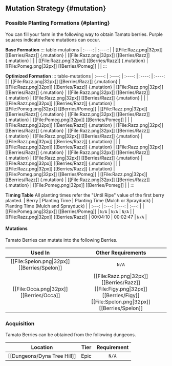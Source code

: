 ## Mutation Strategy {#mutation}

### Possible Planting Formations {#planting}

You can fill your farm in the following way to obtain Tamato berries. Purple squares indicate where mutations can occur.

**Base Formation**
::: table-mutations
| :----: | :----: |
| [[File:Razz.png\|32px]] [[Berries/Razz]] {.mutation} | [[File:Razz.png\|32px]] [[Berries/Razz]] {.mutation} | |
| [[File:Razz.png\|32px]] [[Berries/Razz]] {.mutation} | [[File:Pomeg.png\|32px]] [[Berries/Pomeg]] | |
:::

**Optimized Formation**
::: table-mutations
| :----: | :----: | :----: | :----: | :----: |
| [[File:Razz.png\|32px]] [[Berries/Razz]] {.mutation} | [[File:Razz.png\|32px]] [[Berries/Razz]] {.mutation} | [[File:Razz.png\|32px]] [[Berries/Razz]] {.mutation} | [[File:Razz.png\|32px]] [[Berries/Razz]] {.mutation} | [[File:Razz.png\|32px]] [[Berries/Razz]] {.mutation} | |
| [[File:Razz.png\|32px]] [[Berries/Razz]] {.mutation} | [[File:Pomeg.png\|32px]] [[Berries/Pomeg]] | [[File:Razz.png\|32px]] [[Berries/Razz]] {.mutation} | [[File:Razz.png\|32px]] [[Berries/Razz]] {.mutation} | [[File:Pomeg.png\|32px]] [[Berries/Pomeg]] | |
| [[File:Razz.png\|32px]] [[Berries/Razz]] {.mutation} | [[File:Razz.png\|32px]] [[Berries/Razz]] {.mutation} | [[File:Razz.png\|32px]] [[Berries/Razz]] {.mutation} | [[File:Razz.png\|32px]] [[Berries/Razz]] {.mutation} | [[File:Razz.png\|32px]] [[Berries/Razz]] {.mutation} | |
| [[File:Razz.png\|32px]] [[Berries/Razz]] {.mutation} | [[File:Razz.png\|32px]] [[Berries/Razz]] {.mutation} | [[File:Razz.png\|32px]] [[Berries/Razz]] {.mutation} | [[File:Razz.png\|32px]] [[Berries/Razz]] {.mutation} | [[File:Razz.png\|32px]] [[Berries/Razz]] {.mutation} | |
| [[File:Razz.png\|32px]] [[Berries/Razz]] {.mutation} | [[File:Pomeg.png\|32px]] [[Berries/Pomeg]] | [[File:Razz.png\|32px]] [[Berries/Razz]] {.mutation} | [[File:Razz.png\|32px]] [[Berries/Razz]] {.mutation} | [[File:Pomeg.png\|32px]] [[Berries/Pomeg]] | |
:::

**Timing Table**
All planting times refer the "Until Ripe" value of the first berry planted.
| Berry                                         | Planting Time | Planting Time (Mulch or Sprayduck)    | Planting Time (Mulch and Sprayduck)   |
| :---:                                         | :---:         | :---:                                 | :---:                                 |
| [[File:Pomeg.png\|32px]] [[Berries/Pomeg]]    | `N/A`         | `N/A`                                 | `N/A`                                 |
| [[File:Razz.png\|32px]] [[Berries/Razz]]      | 00:04:10      | 00:02:47                              | `N/A`                                 |

#### Mutations
Tamato Berries can mutate into the following Berries.

| Used In                                       | Other Requirements |
| :---:                                         | :---: |
| [[File:Spelon.png\|32px]] [[Berries/Spelon]]  | `N/A` |
| [[File:Occa.png\|32px]] [[Berries/Occa]]      | [[File:Razz.png\|32px]] [[Berries/Razz]] [[File:Figy.png\|32px]] [[Berries/Figy]] [[File:Spelon.png\|32px]] [[Berries/Spelon]] |

### Acquisition
Tamato Berries can be obtained from the following dungeons.

| Location	                    | Tier	    | Requirement   |
| :---:                         | :---:     | :---:         |
| [[Dungeons/Dyna Tree Hill]]	| Epic      | `N/A`         |